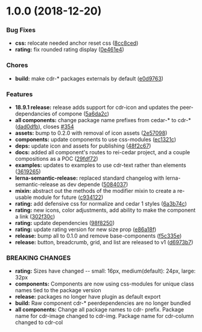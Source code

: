 <a name="1.0.0"></a>
# 1.0.0 (2018-12-20)


### Bug Fixes

* **css:** relocate needed anchor reset css ([8cc8ced](https://github.com/rei/rei-cedar/commit/8cc8ced))
* **rating:** fix rounded rating display ([0e461e4](https://github.com/rei/rei-cedar/commit/0e461e4))


### Chores

* **build:** make cdr-* packages externals by default ([e0d9763](https://github.com/rei/rei-cedar/commit/e0d9763))


### Features

* **18.9.1 release:** release adds support for cdr-icon and updates the peer-dependancies of compone ([5a6da2c](https://github.com/rei/rei-cedar/commit/5a6da2c))
* **all components:** change package name prefixes from cedar-* to cdr-* ([dad0dfb](https://github.com/rei/rei-cedar/commit/dad0dfb)), closes [#354](https://github.com/rei/rei-cedar/issues/354)
* **assets:** bump to 0.2.0 with removal of icon assets ([2e57098](https://github.com/rei/rei-cedar/commit/2e57098))
* **components:** update components to use css-modules ([ec1321c](https://github.com/rei/rei-cedar/commit/ec1321c))
* **deps:** update icon and assets for publishing ([48f2c67](https://github.com/rei/rei-cedar/commit/48f2c67))
* **docs:** added all component's routes to rei-cedar project, and a couple compositions as a POC ([29fdf72](https://github.com/rei/rei-cedar/commit/29fdf72))
* **examples:** updates to examples to use cdr-text rather than elements ([3619265](https://github.com/rei/rei-cedar/commit/3619265))
* **lerna-semantic-release:** replaced standard changelog with lerna-semantic-release as dev depende ([5084037](https://github.com/rei/rei-cedar/commit/5084037))
* **mixin:** abstract out the methods of the modifier mixin to create a re-usable module for future ([c934122](https://github.com/rei/rei-cedar/commit/c934122))
* **rating:** add defensive css for normalize and cedar 1 styles ([6a3b74c](https://github.com/rei/rei-cedar/commit/6a3b74c))
* **rating:** new icons, color adjustments, add ability to make the component a link ([302f30c](https://github.com/rei/rei-cedar/commit/302f30c))
* **rating:** update dependencies ([98f8250](https://github.com/rei/rei-cedar/commit/98f8250))
* **rating:** update rating version for new size prop ([e86a18f](https://github.com/rei/rei-cedar/commit/e86a18f))
* **release:** bump all to 0.1.0 and remove base-components ([f5c335e](https://github.com/rei/rei-cedar/commit/f5c335e))
* **release:** button, breadcrumb, grid, and list are released to v1 ([d6973b7](https://github.com/rei/rei-cedar/commit/d6973b7))


### BREAKING CHANGES

* **rating:** Sizes have changed -- small: 16px, medium(default): 24px, large: 32px
* **components:** Components are now using css-modules for unique class names tied to the package version
* **release:** packages no longer have plugin as default export
* **build:** Raw component cdr-* peerdependencies are no longer bundled
* **all components:** Change all package names to cdr- prefix. Package name for cdr-image changed to cdr-img. Package name
for cdr-column changed to cdr-col



